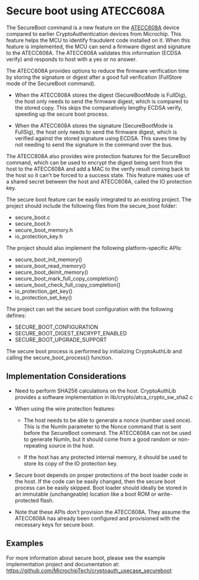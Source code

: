 # Secure boot using ATECC608A

The SecureBoot command is a new feature on the
[ATECC608A](https://www.microchip.com/wwwproducts/en/ATECC608A) device compared
to earlier CryptoAuthentication devices from Microchip. This feature helps the
MCU to identify fraudulent code installed on it. When this feature is
implemented, the MCU can send a firmware digest and signature to the ATECC608A.
The ATECC608A validates this information (ECDSA verify) and responds to host
with a yes or no answer.

The ATECC608A provides options to reduce the firmware verification time by
storing the signature or digest after a good full verification (FullStore mode
of the SecureBoot command).

 - When the ATECC608A stores the digest (SecureBootMode is FullDig), the host
   only needs to send the firmware digest, which is compared to the stored
   copy. This skips the comparatively lengthy ECDSA verify, speeding up the
   secure boot process.

 - When the ATECC608A stores the signature (SecureBootMode is FullSig), the
   host only needs to send the firmware digest, which is verified against the
   stored signature using ECDSA. This saves time by not needing to send the
   signature in the command over the bus.

The ATECC608A also provides wire protection features for the SecureBoot
command, which can be used to encrypt the digest being sent from the host to
the ATECC608A and add a MAC to the verify result coming back to the host so it
can't be forced to a success state. This feature makes use of a shared secret
between the host and ATECC608A, called the IO protection key.

The secure boot feature can be easily integrated to an existing project. The
project should include the following files from the secure_boot folder:
 - secure_boot.c
 - secure_boot.h
 - secure_boot_memory.h
 - io_protection_key.h

The project should also implement the following platform-specific APIs:
 - secure_boot_init_memory()
 - secure_boot_read_memory()
 - secure_boot_deinit_memory()
 - secure_boot_mark_full_copy_completion()
 - secure_boot_check_full_copy_completion()
 - io_protection_get_key()
 - io_protection_set_key()

The project can set the secure boot configuration with the following defines:
 - SECURE_BOOT_CONFIGURATION
 - SECURE_BOOT_DIGEST_ENCRYPT_ENABLED
 - SECURE_BOOT_UPGRADE_SUPPORT

The secure boot process is performed by initializing CryptoAuthLib and calling
the secure_boot_process() function.

## Implementation Considerations

 - Need to perform SHA256 calculations on the host. CryptoAuthLib provides a
   software implementation in lib/crypto/atca_crypto_sw_sha2.c

 - When using the wire protection features:

    - The host needs to be able to generate a nonce (number used once).
      This is the NumIn parameter to the Nonce command that is sent before the
      SecureBoot command. The ATECC608A can not be used to generate NumIn, but
      it should come from a good random or non-repeating source in the host.
      
    - If the host has any protected internal memory, it should be used to store
      its copy of the IO protection key.

 - Secure boot depends on proper protections of the boot loader code in the
   host. If the code can be easily changed, then the secure boot process can be
   easily skipped. Boot loader should ideally be stored in an immutable
   (unchangeable) location like a boot ROM or write-protected flash.

 - Note that these APIs don't provision the ATECC608A. They assume the
   ATECC608A has already been configured and provisioned with the necessary
   keys for secure boot.

Examples
-----------
For more information about secure boot, please see the example implementation
project and documentation at:
https://github.com/MicrochipTech/cryptoauth_usecase_secureboot
